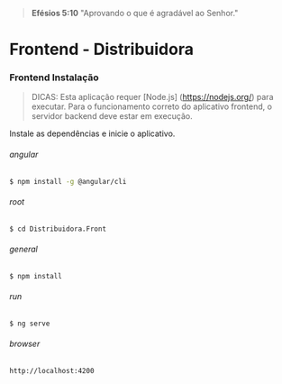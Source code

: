 > **Efésios 5:10** "Aprovando o que é agradável ao Senhor."

# Frontend - Distribuidora

### Frontend Instalação

> DICAS:
> Esta aplicação requer [Node.js] (https://nodejs.org/) para executar.
> Para o funcionamento correto do aplicativo frontend, o servidor backend deve estar em execução.

Instale as dependências e inicie o aplicativo.

###### angular
```sh
$ npm install -g @angular/cli
```

###### root
```sh
$ cd Distribuidora.Front
```

###### general
```sh
$ npm install
```

###### run
```sh
$ ng serve
```

###### browser
```sh
http://localhost:4200
```
